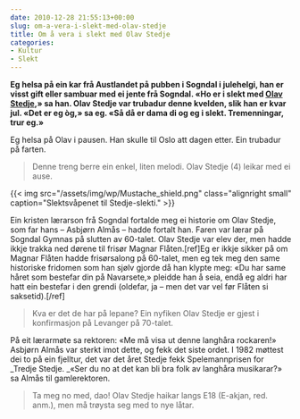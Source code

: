 ```yaml
---
date: 2010-12-28 21:55:13+00:00
slug: om-a-vera-i-slekt-med-olav-stedje
title: Om å vera i slekt med Olav Stedje
categories:
- Kultur
- Slekt
---
```


**Eg helsa på ein kar frå Austlandet på pubben i Sogndal i julehelgi, han er visst gift eller sambuar med ei jente frå Sogndal. «Ho er i slekt med [Olav Stedje](http://nn.wikipedia.org/wiki/Olav_Stedje),» sa han. Olav Stedje var trubadur denne kvelden, slik han er kvar jul. «Det er eg òg,» sa eg. «Så då er dama di og eg i slekt. Tremenningar, trur eg.»**

<!--more-->

Eg helsa på Olav i pausen. Han skulle til Oslo att dagen etter. Ein trubadur på farten.


<blockquote>Denne treng berre ein enkel, liten melodi.
Olav Stedje (4) leikar med ei ause.</blockquote>

{{< img src="/assets/img/wp/Mustache_shield.png" class="alignright small" caption="Slektsvåpenet til Stedje-slekti." >}}

Ein kristen lærarson frå Sogndal fortalde meg ei historie om Olav Stedje, som far hans – Asbjørn Almås – hadde fortalt han. Faren var lærar på Sogndal Gymnas på slutten av 60-talet. Olav Stedje var elev der, men hadde ikkje trakka ned dørene til frisør Magnar Flåten.[ref]Eg er ikkje sikker på om Magnar Flåten hadde frisørsalong på 60-talet, men eg tek meg den same historiske fridomen som han sjølv gjorde då han klypte meg: «Du har same håret som bestefar din på Navarsete,» pleidde han å seia, endå eg aldri har hatt ein bestefar i den grendi (oldefar, ja – men det var vel før Flåten si saksetid).[/ref]


<blockquote>Kva er det de har på lepane?
Ein nyfiken Olav Stedje er gjest i konfirmasjon på Levanger på 70-talet.</blockquote>


På eit lærarmøte sa rektoren: «Me må visa ut denne langhåra rockaren!» Asbjørn Almås var sterkt imot dette, og fekk det siste ordet. I 1982 møttest dei to på ein fjelltur, det var det året Stedje fekk Spelemannprisen for _Tredje Stedje. _«Ser du no at det kan bli bra folk av langhåra musikarar?» sa Almås til gamlerektoren.


<blockquote>Ta meg no med, dao!
Olav Stedje haikar langs E18 (E-akjan, red. anm.), men må trøysta seg med to nye låtar.</blockquote>
